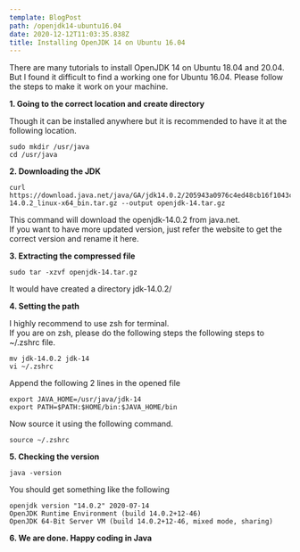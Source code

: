 ```yaml
---
template: BlogPost
path: /openjdk14-ubuntu16.04
date: 2020-12-12T11:03:35.838Z
title: Installing OpenJDK 14 on Ubuntu 16.04
---
```

There are many tutorials to install OpenJDK 14 on Ubuntu 18.04 and 20.04.\
But I found it difficult to find a working one for Ubuntu 16.04. Please follow the steps to make it work on your machine.

**1. Going to the correct location and create directory**

Though it can be installed anywhere but it is recommended to have it at the following location.

```
sudo mkdir /usr/java
cd /usr/java
```



**2. Downloading the JDK**

```
curl https://download.java.net/java/GA/jdk14.0.2/205943a0976c4ed48cb16f1043c5c647/12/GPL/openjdk-14.0.2_linux-x64_bin.tar.gz --output openjdk-14.tar.gz
```

This command will download the openjdk-14.0.2 from java.net.\
If you want to have more updated version, just refer the website to get the correct version and rename it here.

**3. Extracting the compressed file**

```
sudo tar -xzvf openjdk-14.tar.gz
```

It would have created a directory jdk-14.0.2/

**4. Setting the path**

I highly recommend to use zsh for terminal.\
If you are on zsh, please do the following steps the following steps to ~/.zshrc file.

```
mv jdk-14.0.2 jdk-14
vi ~/.zshrc
```





Append the following 2 lines in the opened file

```
export JAVA_HOME=/usr/java/jdk-14
export PATH=$PATH:$HOME/bin:$JAVA_HOME/bin
```



Now source it using the following command.

```
source ~/.zshrc
```





**5. Checking the version**

```
java -version
```



You should get something like the following

```
openjdk version "14.0.2" 2020-07-14
OpenJDK Runtime Environment (build 14.0.2+12-46)
OpenJDK 64-Bit Server VM (build 14.0.2+12-46, mixed mode, sharing)
```





**6. We are done. Happy coding in Java**
